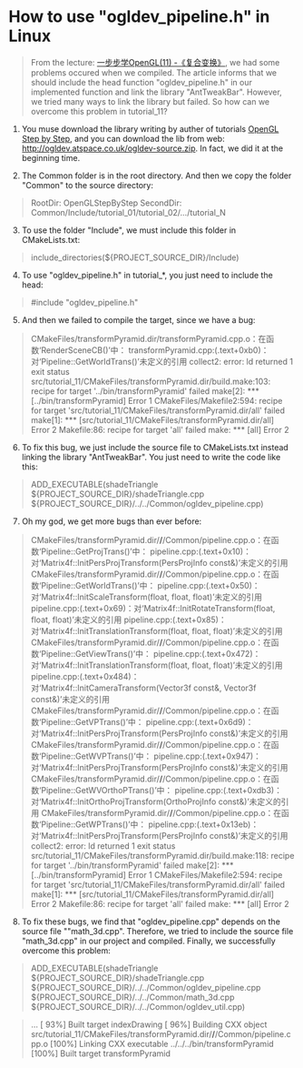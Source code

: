# How to use "ogldev_pipeline.h" in Linux

> From the lecture: [一步步学OpenGL(11) -《复合变换》](https://zhuanlan.zhihu.com/p/148981182), we had some problems occured when we compiled. The article informs that we should include the head function "ogldev_pipeline.h" in our implemented function and link the library "AntTweakBar". However, we tried many ways to link the library but failed. So how can we overcome this problem in tutorial_11? 

1. You muse download the library writing by auther of tutorials [OpenGL Step by Step](http://ogldev.atspace.co.uk/), and you can download the lib from web: http://ogldev.atspace.co.uk/ogldev-source.zip. In fact, we did it at the beginning time.


2. The Common folder is in the root directory. 
   And then we copy the folder "Common" to the source directory:
> RootDir: OpenGLStepByStep
> SecondDir: Common/Include/tutorial_01/tutorial_02/.../tutorial_N


3. To use the folder "Include", we must include this folder in CMakeLists.txt:
> include_directories(${PROJECT_SOURCE_DIR}/Include)


4. To use "ogldev_pipeline.h" in tutorial_*, you just need to include the head:
> #include "ogldev_pipeline.h"

5. And then we failed to compile the target, since we have a bug:
> CMakeFiles/transformPyramid.dir/transformPyramid.cpp.o：在函数‘RenderSceneCB()’中：
transformPyramid.cpp:(.text+0xb0)：对‘Pipeline::GetWorldTrans()’未定义的引用
collect2: error: ld returned 1 exit status
src/tutorial_11/CMakeFiles/transformPyramid.dir/build.make:103: recipe for target '../bin/transformPyramid' failed
make[2]: *** [../bin/transformPyramid] Error 1
CMakeFiles/Makefile2:594: recipe for target 'src/tutorial_11/CMakeFiles/transformPyramid.dir/all' failed
make[1]: *** [src/tutorial_11/CMakeFiles/transformPyramid.dir/all] Error 2
Makefile:86: recipe for target 'all' failed
make: *** [all] Error 2


6. To fix this bug, we just include the source file to CMakeLists.txt instead linking the library "AntTweakBar". You just need to write the code like this:
>   ADD_EXECUTABLE(shadeTriangle 
    \${PROJECT_SOURCE_DIR}/shadeTriangle.cpp
    \${PROJECT_SOURCE_DIR}/../../Common/ogldev_pipeline.cpp)

7. Oh my god, we get more bugs than ever before:
> CMakeFiles/transformPyramid.dir/__/__/Common/pipeline.cpp.o：在函数‘Pipeline::GetProjTrans()’中：
pipeline.cpp:(.text+0x10)：对‘Matrix4f::InitPersProjTransform(PersProjInfo const&)’未定义的引用
CMakeFiles/transformPyramid.dir/__/__/Common/pipeline.cpp.o：在函数‘Pipeline::GetWorldTrans()’中：
pipeline.cpp:(.text+0x50)：对‘Matrix4f::InitScaleTransform(float, float, float)’未定义的引用
pipeline.cpp:(.text+0x69)：对‘Matrix4f::InitRotateTransform(float, float, float)’未定义的引用
pipeline.cpp:(.text+0x85)：对‘Matrix4f::InitTranslationTransform(float, float, float)’未定义的引用
CMakeFiles/transformPyramid.dir/__/__/Common/pipeline.cpp.o：在函数‘Pipeline::GetViewTrans()’中：
pipeline.cpp:(.text+0x472)：对‘Matrix4f::InitTranslationTransform(float, float, float)’未定义的引用
pipeline.cpp:(.text+0x484)：对‘Matrix4f::InitCameraTransform(Vector3f const&, Vector3f const&)’未定义的引用
CMakeFiles/transformPyramid.dir/__/__/Common/pipeline.cpp.o：在函数‘Pipeline::GetVPTrans()’中：
pipeline.cpp:(.text+0x6d9)：对‘Matrix4f::InitPersProjTransform(PersProjInfo const&)’未定义的引用
CMakeFiles/transformPyramid.dir/__/__/Common/pipeline.cpp.o：在函数‘Pipeline::GetWVPTrans()’中：
pipeline.cpp:(.text+0x947)：对‘Matrix4f::InitPersProjTransform(PersProjInfo const&)’未定义的引用
CMakeFiles/transformPyramid.dir/__/__/Common/pipeline.cpp.o：在函数‘Pipeline::GetWVOrthoPTrans()’中：
pipeline.cpp:(.text+0xdb3)：对‘Matrix4f::InitOrthoProjTransform(OrthoProjInfo const&)’未定义的引用
CMakeFiles/transformPyramid.dir/__/__/Common/pipeline.cpp.o：在函数‘Pipeline::GetWPTrans()’中：
pipeline.cpp:(.text+0x13eb)：对‘Matrix4f::InitPersProjTransform(PersProjInfo const&)’未定义的引用
collect2: error: ld returned 1 exit status
src/tutorial_11/CMakeFiles/transformPyramid.dir/build.make:118: recipe for target '../bin/transformPyramid' failed
make[2]: *** [../bin/transformPyramid] Error 1
CMakeFiles/Makefile2:594: recipe for target 'src/tutorial_11/CMakeFiles/transformPyramid.dir/all' failed
make[1]: *** [src/tutorial_11/CMakeFiles/transformPyramid.dir/all] Error 2
Makefile:86: recipe for target 'all' failed
make: *** [all] Error 2

8. To fix these bugs, we find that "ogldev_pipeline.cpp" depends on the source file ""math_3d.cpp". Therefore, we tried to include the source file "math_3d.cpp" in our project and compiled. Finally, we successfully overcome this problem:
>  ADD_EXECUTABLE(shadeTriangle 
    \${PROJECT_SOURCE_DIR}/shadeTriangle.cpp
    \${PROJECT_SOURCE_DIR}/../../Common/ogldev_pipeline.cpp
    \${PROJECT_SOURCE_DIR}/../../Common/math_3d.cpp
    \${PROJECT_SOURCE_DIR}/../../Common/ogldev_util.cpp)

> ...
[ 93%] Built target indexDrawing
[ 96%] Building CXX object src/tutorial_11/CMakeFiles/transformPyramid.dir/__/__/Common/pipeline.cpp.o
[100%] Linking CXX executable ../../../bin/transformPyramid
[100%] Built target transformPyramid
